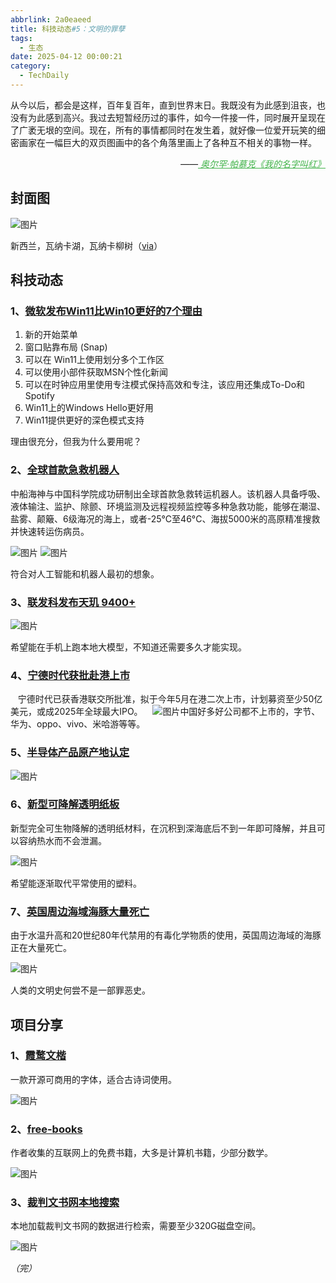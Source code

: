 ```yaml
---
abbrlink: 2a0eaeed
title: 科技动态#5：文明的罪孽
tags:
  - 生态
date: 2025-04-12 00:00:21
category:
  - TechDaily
---
```

从今以后，都会是这样，百年复百年，直到世界末日。我既没有为此感到沮丧，也没有为此感到高兴。我过去短暂经历过的事件，如今一件接一件，同时展开呈现在了广袤无垠的空间。现在，所有的事情都同时在发生着，就好像一位爱开玩笑的细密画家在一幅巨大的双页图画中的各个角落里画上了各种互不相关的事物一样。
<div style="text-align: right; margin-top: 1em; font-style: italic;">
  ——<a href="https://m.douban.com/book/subject/1851385/" style="color: #41B349 !important; ">
    奥尔罕·帕慕克《我的名字叫红》
  </a>
</div>
<!-- more --> 

## 封面图

![图片](https://techdaily.oss-cn-shanghai.aliyuncs.com/5/50.jpg)

新西兰，瓦纳卡湖，瓦纳卡柳树（[via](https://www.outdoorphotographer.com/tips-techniques/nature-landscapes/take-better-sunset-photographs/)）

## 科技动态

### 1、[**微软发布Win11比Win10更好的7个理由**](https://www.landiannews.com/archives/108736.html?utm_sources=ourl)

1. 新的开始菜单
2. 窗口贴靠布局 (Snap)
3. 可以在 Win11上使用划分多个工作区
4. 可以使用小部件获取MSN个性化新闻
5. 可以在时钟应用里使用专注模式保持高效和专注，该应用还集成To-Do和Spotify
6. Win11上的Windows Hello更好用
7. Win11提供更好的深色模式支持

理由很充分，但我为什么要用呢？

### 2、[**全球首款急救机器人**](https://www.stdaily.com/web/gdxw/2025-03/26/content_315217.html)

中船海神与中国科学院成功研制出全球首款急救转运机器人。该机器人具备呼吸、液体输注、监护、除颤、环境监测及远程视频监控等多种急救功能，能够在潮湿、盐雾、颠簸、6级海况的海上，或者-25°C至46°C、海拔5000米的高原精准搜救并快速转运伤病员。


![图片](https://techdaily.oss-cn-shanghai.aliyuncs.com/5/53.jpg)
![图片](https://techdaily.oss-cn-shanghai.aliyuncs.com/5/54.jpg)

符合对人工智能和机器人最初的想象。

### 3、[**联发科发布天玑 9400+**](https://mp.weixin.qq.com/s/Gb6kvlhHWUpt-ttxo2pvOg)

![图片](https://techdaily.oss-cn-shanghai.aliyuncs.com/5/55.jpg)

希望能在手机上跑本地大模型，不知道还需要多久才能实现。

### 4、[**宁德时代获批赴港上市**](https://www.bloomberg.com/news/articles/2025-04-10/china-ev-battery-maker-catl-gets-approval-for-hk-listing-ifr)

   宁德时代已获香港联交所批准，拟于今年5月在港二次上市，计划募资至少50亿美元，或成2025年全球最大IPO。
   ![图片](https://techdaily.oss-cn-shanghai.aliyuncs.com/5/52.jpg)中国好多好公司都不上市的，字节、华为、oppo、vivo、米哈游等等。

### 5、[**半导体产品原产地认定**](https://m.cnfin.com/wx/share?url=//m.cnfin.com/gs-lb//zixun/20250411/4215694_1.html)

![图片](https://techdaily.oss-cn-shanghai.aliyuncs.com/5/56.jpg)

### 6、[**新型可降解透明纸板**](https://www.science.org/doi/10.1126/sciadv.ads2426?utm_campaign=ScienceAdvances&utm_medium=ownedSocial&utm_source=twitter)

新型完全可生物降解的透明纸材料，在沉积到深海底后不到一年即可降解，并且可以容纳热水而不会泄漏。

![图片](https://techdaily.oss-cn-shanghai.aliyuncs.com/5/57.jpg)

希望能逐渐取代平常使用的塑料。

### 7、[**英国周边海域海豚大量死亡**](https://www.newscientist.com/article/2476080-dolphins-are-dying-from-toxic-chemicals-banned-since-the-1980s/?utm_term=Autofeed&utm_campaign=echobox&utm_medium=social&utm_source=Twitter#Echobox=1744378572)

由于水温升高和20世纪80年代禁用的有毒化学物质的使用，英国周边海域的海豚正在大量死亡。

![图片](https://techdaily.oss-cn-shanghai.aliyuncs.com/5/58.jpg)

人类的文明史何尝不是一部罪恶史。

## 项目分享

### 1、[**霞鹜文楷**](https://lxgw.github.io/2021/01/28/Klee-Simpchin/)

一款开源可商用的字体，适合古诗词使用。

![图片](https://techdaily.oss-cn-shanghai.aliyuncs.com/5/59.jpg)

### 2、[**free-books**](https://github.com/ruanyf/free-books)

作者收集的互联网上的免费书籍，大多是计算机书籍，少部分数学。

![图片](https://techdaily.oss-cn-shanghai.aliyuncs.com/5/510.jpg)

### 3、[**裁判文书网本地搜索**](https://github.com/cncases/cases_)

本地加载裁判文书网的数据进行检索，需要至少320G磁盘空间。

![图片](https://techdaily.oss-cn-shanghai.aliyuncs.com/5/511.jpg)

_（完）_